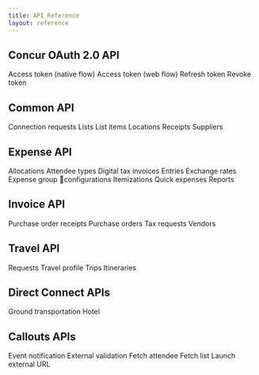 ```yaml
---
title: API Reference
layout: reference
---
```


## Concur OAuth 2.0 API
Access token (native flow)
Access token (web flow)
Refresh token
Revoke token

## Common API
Connection requests
Lists
List items
Locations
Receipts
Suppliers

## Expense API
Allocations
Attendee types
Digital tax invoices
Entries
Exchange rates
Expense group configurations
Itemizations
Quick expenses
Reports

## Invoice API
Purchase order receipts
Purchase orders
Tax requests
Vendors

## Travel API
Requests
Travel profile
Trips
Itineraries

## Direct Connect APIs
Ground transportation
Hotel

## Callouts APIs
Event notification
External validation
Fetch attendee
Fetch list
Launch external URL








